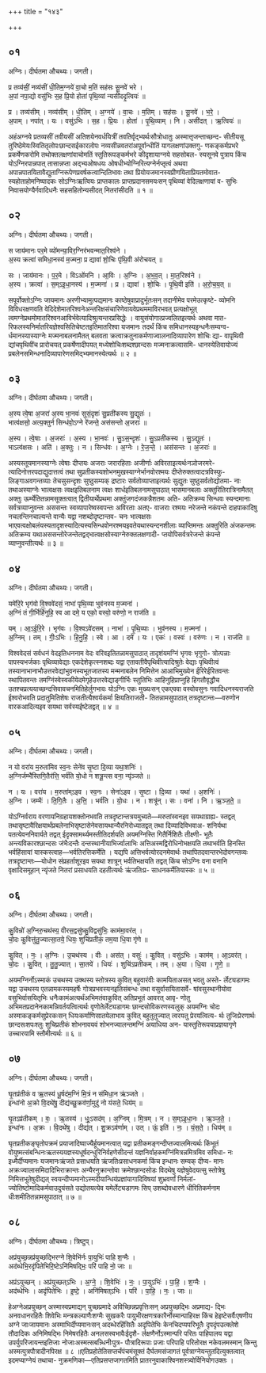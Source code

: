 +++
title = "१४३"

+++


## ०१
अग्निः। दीर्घतमा औचथ्यः। जगती।

प्र तव्य॑सीं॒ नव्य॑सीं धी॒तिम॒ग्नये॑ वा॒चो म॒तिं सह॑सः सू॒नवे॑ भरे ।  
अ॒पां नपा॒द्यो वसु॑भिः स॒ह प्रि॒यो होता॑ पृथि॒व्यां न्यसी॑ददृ॒त्वियः॑ ॥

प्र । तव्य॑सीम् । नव्य॑सीम् । धी॒तिम् । अ॒ग्नये॑ । वा॒चः । म॒तिम् । सह॑सः । सू॒नवे॑ । भ॒रे॒ ।  
अ॒पाम् । नपा॑त् । यः । वसु॑ऽभिः । स॒ह । प्रि॒यः । होता॑ । पृ॒थि॒व्याम् । नि । असी॑दत् । ऋ॒त्वियः॑ ॥

अहंअग्नये प्रतव्यसीं तवीयसीं अतिशयेनवर्धयित्रीं तवतिर्वृद्भ्यर्थःसौत्रोधातुः अस्मात्तृजन्ताच्छन्द- सीतीयसू तुरिष्ठेमेयःस्वितितृलोपःछान्दसईकारलोपः नव्यसीन्नवतरांअपूर्वान्धीतिं यागलक्षणांउक्तगु- णकङ्कर्मप्रभरे प्रकर्षेणकरोमि तथोक्तलक्षणांवाचोमतिं स्तुतिरूपङ्कर्मभरे कीदृशायाग्नये सहसोबल- स्यसूनवे पुत्राय किंच योऽग्निरपान्नपात् तासान्नप्ता अद्भ्यओषधयः ओषधीभ्योग्निरित्यग्नेर्नप्तृत्वं अथवा अपान्नपातयितावैद्युताग्निरूपेणप्रवर्षकत्वान्दितिभावः तथा प्रियोयजमानस्यप्रीणयिताप्रियतमोवात- स्यहोताहोमनिष्पादकः सोऽग्निःऋत्वियः प्राप्तकालः प्राप्तप्रदानसमयःसन् पृथिव्यां वेदिलक्षणायां व- सुभिः निवासयोग्यैर्गवादिधनैः सहसहितोन्यसीदत् नितरांसीदति ॥ १ ॥

## ०२
अग्निः। दीर्घतमा औचथ्यः। जगती।

स जाय॑मानः पर॒मे व्यो॑मन्या॒विर॒ग्निर॑भवन्मात॒रिश्व॑ने ।  
अ॒स्य क्रत्वा॑ समिधा॒नस्य॑ म॒ज्मना॒ प्र द्यावा॑ शो॒चिः पृ॑थि॒वी अ॑रोचयत् ॥

सः । जाय॑मानः । प॒र॒मे । विऽओ॑मनि । आ॒विः । अ॒ग्निः । अ॒भ॒व॒त् । मा॒त॒रिश्व॑ने ।  
अ॒स्य । क्रत्वा॑ । स॒म्ऽइ॒धा॒नस्य॑ । म॒ज्मना॑ । प्र । द्यावा॑ । शो॒चिः । पृ॒थि॒वी इति॑ । अ॒रो॒च॒य॒त् ॥

सपूर्वोक्तोऽग्निः जायमानः अरणीभ्यामुत्पद्यमानः काष्ठेषुवाप्रादुर्भूतःसन् तदानीमेव परमेउत्कृष्टे- व्योमनि विविधरक्षणवति वेदिदेशेमातरिश्वनेअन्तरिक्षसंचारिणेवायवेप्रथममाविरभवत् प्रत्यक्षोभूत् त्वमग्नेप्रथमोमातरिश्वनआविर्भवेत्यादिश्रुत्यन्तरप्रसिद्धेः । वायुसंयोगात्प्रज्वलितइत्यर्थः अथवा मात- रिफलस्यनिर्मातरियज्ञेश्वसितिचेष्टतइतिमातरिश्वा यजमानः तदर्थं किंच समिधानस्यइन्धनैःसम्यग्व- र्धमानस्यास्याग्नेः मज्मनाबलनामैतत् बलवता क्रत्वाक्रतुनाकर्मणाज्वालनादिव्यापारेण शोचिः द्या- वापृथिवी द्यांचपृथिवींच प्रारोचयत् प्रकर्षेणादीपयत् मध्येशोचिःशब्दश्छान्दसः मज्मनाक्रत्वासमि- धानस्येतिवायोज्यं प्रबलेनसमिन्धनादिव्यापारेणसमिद्भ्यमानस्येत्यर्थः ॥ २ ॥

## ०३
अग्निः। दीर्घतमा औचथ्यः। जगती।

अ॒स्य त्वे॒षा अ॒जरा॑ अ॒स्य भा॒नवः॑ सुसं॒दृशः॑ सु॒प्रती॑कस्य सु॒द्युतः॑ ।  
भात्व॑क्षसो॒ अत्य॒क्तुर्न सिन्ध॑वो॒ऽग्ने रे॑जन्ते॒ अस॑सन्तो अ॒जराः॑ ॥

अ॒स्य । त्वे॒षाः । अ॒जराः॑ । अ॒स्य । भा॒नवः॑ । सु॒ऽस॒न्दृशः॑ । सु॒ऽप्रती॑कस्य । सु॒ऽद्युतः॑ ।  
भाऽत्व॑क्षसः । अति॑ । अ॒क्तुः । न । सिन्ध॑वः । अ॒ग्नेः । रे॒ज॒न्ते॒ । अस॑सन्तः । अ॒जराः॑ ॥

अस्यस्तूयमानस्याग्नेः त्वेषाः दीप्तयः अजराः जरारहिताः अजीर्णाः अविरताइत्यर्थःनञोजरमरे- त्यादिनोत्तरपदाद्युदात्तत्वं तथा सुप्रतीकस्यशोभनमुखस्याग्नेर्भानवोरश्मयः दीप्तेरुक्तत्वादत्रविस्फु- लिङ्गाअवगन्तव्याः तेचसुसन्दृशः सुष्ठुसम्यक् द्रष्टारः सर्वतोव्याप्ताइत्यर्थः सुद्युतः सुष्ठुसर्वतोद्योतमा- नाः तथाअस्याग्नेः भात्वक्षसः त्वक्षइतिबलनाम त्वक्षः शार्धइतिबलनामसुपाठात् भासमानबलाः अक्तुरितिरात्रिनामैतत् अक्तुः ऊर्म्येतितन्नामसूक्तत्वात् द्वितीयार्थेप्रथमा अक्तुंजगदंजकन्नैशतमः अति- अतिक्रम्य सिन्धवः स्यन्दमानाः सर्वत्रव्याप्नुवन्तः अससन्तः स्वव्यापारेष्वस्वपन्तः अविरताः अतए- वाजराः रश्मयः नरेजन्ते नकंपन्ते दाहपाकादिषु नचलन्तिनचाल्यन्ते वान्यैः यद्वा नशब्दोदृष्टान्तव- चनः भात्वक्षसः भाएवत्वक्षोबलंयस्यतादृशस्यादित्यस्यसिन्धवोनरश्मयइवतेयथास्यन्दनशीलाः व्याप्तिमन्तः अक्तुरिति अंजकन्तमः अतिक्रम्य यथाअससन्तोरेजन्तेतद्वद्भात्वक्षसोस्याग्नेरुक्तलक्षणादी- प्तयोपिसर्वत्ररेजन्ते कंपन्ते व्याप्नुवन्तीत्यर्थः ॥ ३ ॥

## ०४
अग्निः। दीर्घतमा औचथ्यः। जगती।

यमे॑रि॒रे भृग॑वो वि॒श्ववे॑दसं॒ नाभा॑ पृथि॒व्या भुव॑नस्य म॒ज्मना॑ ।  
अ॒ग्निं तं गी॒र्भिर्हि॑नुहि॒ स्व आ दमे॒ य एको॒ वस्वो॒ वरु॑णो॒ न राज॑ति ॥

यम् । आ॒ऽई॒रि॒रे । भृग॑वः । वि॒श्वऽवे॑दसम् । नाभा॑ । पृ॒थि॒व्याः । भुव॑नस्य । म॒ज्मना॑ ।  
अ॒ग्निम् । तम् । गीः॒ऽभिः । हि॒नु॒हि॒ । स्वे । आ । दमे॑ । यः । एकः॑ । वस्वः॑ । वरु॑णः । न । राज॑ति ॥

विश्ववेदसं सर्वधनं वेदइतिधननाम वेदः वरिवइतितन्नामसुपाठात् तादृशंयमग्निं भृगवः भृगुगो- त्रोत्पन्नाः पापस्यभर्जकाः पृथिव्यावेद्याः एकदेशेकृत्स्नशब्दः यद्वा एतावतीवैपृथिवीत्यादिश्रुतेः वेद्याः पृथिवीत्वं तस्यानाभानाभौउत्तरवेद्यांभुवनस्यभूतजातस्य मन्मनाबलेन निमित्तेन आआभिमुख्येन ईरिरेईरितवन्तः स्थापितवन्तः तमग्निंस्वेस्वकीयेदमेगृहेउत्तरवेद्याङ्गीर्भिः स्तुतिभिः आहिनुहिप्राप्नुहि हिगतौवृद्धौच उतश्चप्रत्ययाच्छन्दसिवावचनमितिहेर्लुगभावः योऽग्निः एकः मुख्यःसन् एकएववा वस्वोवसुनः गवादिधनस्यराजति ईश्वरोभवति प्रदातुमितिशेषः राजतीत्यैश्वर्यकर्मा क्षियतिराजती- तितन्नामसुपाठात् तत्रदृष्टान्तः—वरुणोन वारकआदित्यइव सयथा सर्वस्यईष्टेतद्वत् ॥ ४ ॥

## ०५
अग्निः। दीर्घतमा औचथ्यः। जगती।

न यो वरा॑य म॒रुता॑मिव स्व॒नः सेने॑व सृ॒ष्टा दि॒व्या यथा॒शनिः॑ ।  
अ॒ग्निर्जम्भै॑स्तिगि॒तैर॑त्ति॒ भर्व॑ति यो॒धो न शत्रू॒न्त्स वना॒ न्यृ॑ञ्जते ॥

न । यः । वरा॑य । म॒रुता॑म्ऽइव । स्व॒नः । सेना॑ऽइव । सृ॒ष्टा । दि॒व्या । यथा॑ । अ॒शनिः॑ ।  
अ॒ग्निः । जम्भैः॑ । ति॒गि॒तैः । अ॒त्ति॒ । भर्व॑ति । यो॒धः । न । शत्रू॑न् । सः । वना॑ । नि । ऋ॒ञ्ज॒ते॒ ॥

योऽग्निर्वराय वरणायनिग्रहायशक्तोनभवति तत्रदृष्टान्तत्रयमुच्यते—मरुतांस्वनइव सयथाग्राह्य- स्तद्वत् तथासृष्टावैरिक्षयार्थंप्रबलेनाभिसृष्टासेनेवसायथान्यैरनिरोध्यातद्वत् तथा दिव्यादिविभवाअ- शनिर्यथा पतत्येवननिवार्यते तद्वत् ईदृक्सामर्थ्यमस्तीतिदर्शयति अयमग्निस्ति गितैर्निशितैः तीक्ष्णी- भूतैः अन्त्यविकारश्छान्दसः जंभैःदन्तैः दन्तस्थानीयाभिर्ज्वालाभिः अत्तिअस्मद्विरोधिनोभक्षयति तथाभर्वति हिनस्ति भर्वहिंसायां यास्कस्त्वाह—भर्वतिरत्तिकर्मेति । यद्यपि अत्तिभर्वत्योरदनमेवार्थः तथापितदवान्तरभेदोवगन्तव्यः तत्रदृष्टान्तः—योधोन संप्रहर्ताशूरइव सयथा शात्रून् भर्वतिभक्षयति तद्वत् किंच सोऽग्निः वना वनानि वृक्षादिसमूहान् न्यृंजते नितरां प्रसाधयति दहतीत्यर्थः ऋंजतिःप्र- साधनकर्मेतियास्कः ॥ ५ ॥

## ०६
अग्निः। दीर्घतमा औचथ्यः। जगती।

कु॒विन्नो॑ अ॒ग्निरु॒चथ॑स्य॒ वीरस॒द्वसु॑ष्कु॒विद्वसु॑भिः॒ काम॑मा॒वर॑त् ।  
चो॒दः कु॒वित्तु॑तु॒ज्यात्सा॒तये॒ धियः॒ शुचि॑प्रतीकं॒ तम॒या धि॒या गृ॑णे ॥

कु॒वित् । नः॒ । अ॒ग्निः । उ॒चथ॑स्य । वीः । अस॑त् । वसुः॑ । कु॒वित् । वसु॑ऽभिः । काम॑म् । आ॒ऽवर॑त् ।  
चो॒दः । कु॒वित् । तु॒तु॒ज्यात् । सा॒तये॑ । धियः॑ । शुचि॑ऽप्रतीकम् । तम् । अ॒या । धि॒या । गृ॒णे॒ ॥

अयमग्निर्नोऽस्माकं उचथस्य उक्थस्य स्तोत्रस्य कुवित् बहुवारंवीः कामयिताअसत् भवतु अस्ते- र्लेट्यडागमः यद्वा उचथस्य एतन्नामकस्यमहर्षेः गोत्रप्रभवस्यनइतिसंबन्धः तथा वसुर्वासयितासर्वे- षांवसुस्थानीयोवा वसुभिर्वासयितृभिः धनैःकामंअत्यर्थंअभिमतंवाकुवित् अतिप्रभूतं आवरत् आवृ- णोतु अभिमतप्रदानेनकामन्निवर्तयत्वित्यर्थः वृणोतेर्लेट्यडागमः छान्दसोविकरणस्यलुक् अयमग्निः चोदः अस्माकङ्कर्मसुप्रेरकःसन् धियःकर्माणिसातयेलाभाय कुवित् बहुतुतुज्यात् त्वरयतु प्रेरयत्वित्य- र्थः तुजिःप्रेरणार्थः छान्दसःशपःश्लुः शुचिप्रतीकं शोभनावयवं शोभनज्वालन्तमग्निं अयाधिया अन- यास्तुतिरूपयाप्रज्ञयागृणे उच्चारयामि स्तौमीत्यर्थः ॥ ६ ॥

## ०७
अग्निः। दीर्घतमा औचथ्यः। जगती।

घृ॒तप्र॑तीकं व ऋ॒तस्य॑ धू॒र्षद॑म॒ग्निं मि॒त्रं न स॑मिधा॒न ऋ॑ञ्जते ।  
इन्धा॑नो अ॒क्रो वि॒दथे॑षु॒ दीद्य॑च्छु॒क्रव॑र्णा॒मुदु॑ नो यंसते॒ धिय॑म् ॥

घृ॒तऽप्र॑तीकम् । वः॒ । ऋ॒तस्य॑ । धूः॒ऽसद॑म् । अ॒ग्निम् । मि॒त्रम् । न । स॒म्ऽइ॒धा॒नः । ऋ॒ञ्ज॒ते॒ ।  
इन्धा॑नः । अ॒क्रः । वि॒दथे॑षु । दीद्य॑त् । शु॒क्रऽव॑र्णाम् । उत् । ऊं॒ इति॑ । नः॒ । यं॒स॒ते॒ । धिय॑म् ॥

घृतप्रतीकङ्घृतोपक्रमं प्रयाजादिष्वाज्यैर्हूयमानत्वात् यद्वा प्रतीकमङ्गन्दीप्तज्वालमित्यर्थः किंभूतं वोयुष्मत्संबन्धिनःऋतस्ययज्ञस्यधूर्षदन्धुरिनिर्वहणेसीदन्तं यज्ञनिर्वाहकमग्निंमित्रन्नमित्रमिव समिधा- नः इध्मैर्दीप्यमानः यजमानःऋंजते प्रसाधयति ऋंजतिःप्रसाधनकर्मा किंच इन्धानः सम्यक् दीप्य- मानः अक्रःज्वालासमिदादिभिराक्रान्तः अन्यैरनुक्रान्तोवा क्रमेश्छान्दसोडः विदथेषु यज्ञेषुवेदयत्सु स्तोत्रेषु निमित्तभूतेषुदीद्यत् स्वयन्दीप्यमानोऽस्मदीयान्धियंप्रज्ञांयागादिविषयां शुभ्रवर्णां निर्मलां- ज्योतिष्टोमादिकर्मवाउदुयंसते उद्योतयत्येव यमेर्लेट्यडागमः सिप् उशब्दोवधारणे धीरितिकर्मनाम धीःशमीतितन्नामसुपाठात् ॥ ७ ॥

## ०८
अग्निः। दीर्घतमा औचथ्यः। त्रिष्टुप्।

अप्र॑युच्छ॒न्नप्र॑युच्छद्भिरग्ने शि॒वेभि॑र्नः पा॒युभिः॑ पाहि श॒ग्मैः ।  
अद॑ब्धेभि॒रदृ॑पितेभिरि॒ष्टेऽनि॑मिषद्भिः॒ परि॑ पाहि नो॒ जाः ॥

अप्र॑ऽयुच्छन् । अप्र॑युच्छत्ऽभिः । अ॒ग्ने॒ । शि॒वेभिः॑ । नः॒ । पा॒युऽभिः॑ । पा॒हि॒ । श॒ग्मैः ।  
अद॑ब्धेभिः । अदृ॑पितेभिः । इ॒ष्टे॒ । अनि॑मिषत्ऽभिः । परि॑ । पा॒हि॒ । नः॒ । जाः ॥

हेअग्नेअप्रयुच्छन् अस्मास्वप्रमाद्यन् युच्छप्रमादे अविच्छिन्नप्रवृत्तिःसन् अप्रयुच्छद्भिः अप्रमाद्य- द्भिः अनवधानरहितैः शिवेभिः मन्त्रकल्याणैःशग्मैः सुखकरैः पायुभीरक्षणत्रकारैर्नोस्मान्पाहिरक्ष किंच हेइष्टेसर्वैःएषणीय अग्ने जाःजायमानः अस्माभिर्दीप्यमानःसन् अदब्धेरहिंसितैः अदृपितेभिः केनचिदप्यपरिभूतैः दृपदृंपउत्क्लेशे तौदादिकः अनिमिषद्भिः निमेषरहितैः अनलसस्वभावैःईदृशै- र्लक्षणैर्नोऽस्मान्परि परितः पाहिपालय यद्वा उपर्युपरिजायन्तइतिजाः नोजाःअस्मत्सबन्न्धिनीःपुत्र- पौत्रादिरूपाः प्रजाः परिपाहि परितोरक्ष नकेवलमस्मान् किन्तु अस्मत्पुत्रपौत्रादीनपिरक्ष ॥ ८ ॥एतिप्रहोतेतिसप्तर्चंपंचमंसूक्तं दैर्घतमसंजागतं पूर्वत्राग्नेयन्तुतदित्युक्तत्वात् इदमप्याग्नेयं तथाचा- नुक्रमणिका—एतिप्रसप्तजागतमिति प्रातरनुवाकाश्विनशस्त्र्योर्विनियोगउक्तः ।